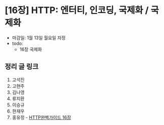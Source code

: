 # [16장] HTTP: 엔터티, 인코딩, 국제화 / 국제화

- 마감일: 1월 13일 월요일 자정
- todo:
  - 16장 국제화

## 정리 글 링크

1. 고석진
2. 고현주
3. 김나영
4. 류지환
5. 이승규
6. 한재우
7. 홍유정 - [HTTP완벽가이드 16장](https://youjung-hong.github.io/2020-01-11/HTTP완벽가이드-16-국제화/)
